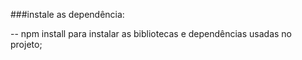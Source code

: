 ###instale as dependência:

-- npm install para instalar as bibliotecas e dependências usadas no projeto;

